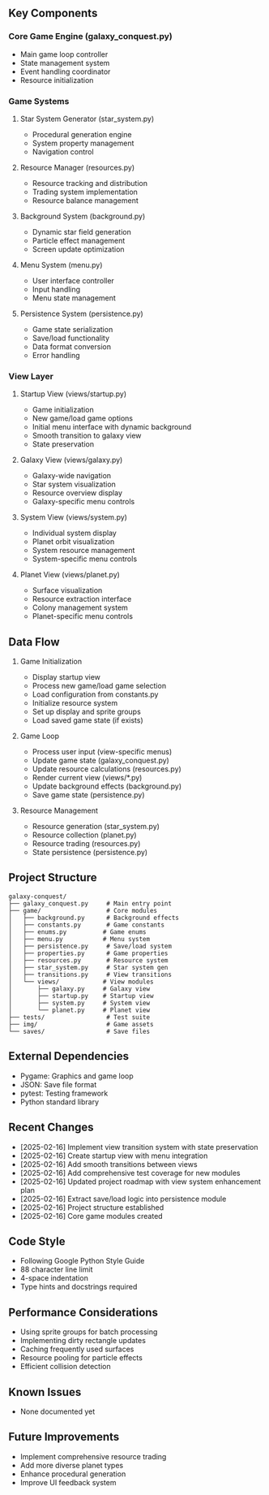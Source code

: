## Key Components

### Core Game Engine (galaxy_conquest.py)
- Main game loop controller
- State management system
- Event handling coordinator
- Resource initialization

### Game Systems
1. Star System Generator (star_system.py)
   - Procedural generation engine
   - System property management
   - Navigation control

2. Resource Manager (resources.py)
   - Resource tracking and distribution
   - Trading system implementation
   - Resource balance management

3. Background System (background.py)
   - Dynamic star field generation
   - Particle effect management
   - Screen update optimization

4. Menu System (menu.py)
   - User interface controller
   - Input handling
   - Menu state management

5. Persistence System (persistence.py)
   - Game state serialization
   - Save/load functionality
   - Data format conversion
   - Error handling

### View Layer
1. Startup View (views/startup.py)
   - Game initialization
   - New game/load game options
   - Initial menu interface with dynamic background
   - Smooth transition to galaxy view
   - State preservation

2. Galaxy View (views/galaxy.py)
   - Galaxy-wide navigation
   - Star system visualization
   - Resource overview display
   - Galaxy-specific menu controls

3. System View (views/system.py)
   - Individual system display
   - Planet orbit visualization
   - System resource management
   - System-specific menu controls

4. Planet View (views/planet.py)
   - Surface visualization
   - Resource extraction interface
   - Colony management system
   - Planet-specific menu controls

## Data Flow
1. Game Initialization
   - Display startup view
   - Process new game/load game selection
   - Load configuration from constants.py
   - Initialize resource system
   - Set up display and sprite groups
   - Load saved game state (if exists)

2. Game Loop
   - Process user input (view-specific menus)
   - Update game state (galaxy_conquest.py)
   - Update resource calculations (resources.py)
   - Render current view (views/*.py)
   - Update background effects (background.py)
   - Save game state (persistence.py)

3. Resource Management
   - Resource generation (star_system.py)
   - Resource collection (planet.py)
   - Resource trading (resources.py)
   - State persistence (persistence.py)

## Project Structure
```
galaxy-conquest/
├── galaxy_conquest.py     # Main entry point
├── game/                  # Core modules
│   ├── background.py      # Background effects
│   ├── constants.py       # Game constants
│   ├── enums.py          # Game enums
│   ├── menu.py           # Menu system
│   ├── persistence.py     # Save/load system
│   ├── properties.py      # Game properties
│   ├── resources.py       # Resource system
│   ├── star_system.py     # Star system gen
│   ├── transitions.py     # View transitions
│   └── views/            # View modules
│       ├── galaxy.py     # Galaxy view
│       ├── startup.py    # Startup view
│       ├── system.py     # System view
│       └── planet.py     # Planet view
├── tests/                 # Test suite
├── img/                   # Game assets
└── saves/                 # Save files
```

## External Dependencies
- Pygame: Graphics and game loop
- JSON: Save file format
- pytest: Testing framework
- Python standard library

## Recent Changes
- [2025-02-16] Implement view transition system with state preservation
- [2025-02-16] Create startup view with menu integration
- [2025-02-16] Add smooth transitions between views
- [2025-02-16] Add comprehensive test coverage for new modules
- [2025-02-16] Updated project roadmap with view system enhancement plan
- [2025-02-16] Extract save/load logic into persistence module
- [2025-02-16] Project structure established
- [2025-02-16] Core game modules created

## Code Style
- Following Google Python Style Guide
- 88 character line limit
- 4-space indentation
- Type hints and docstrings required

## Performance Considerations
- Using sprite groups for batch processing
- Implementing dirty rectangle updates
- Caching frequently used surfaces
- Resource pooling for particle effects
- Efficient collision detection

## Known Issues
- None documented yet

## Future Improvements
- Implement comprehensive resource trading
- Add more diverse planet types
- Enhance procedural generation
- Improve UI feedback system

